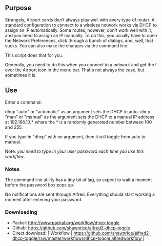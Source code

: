 ## Purpose

Strangely, Airport cards don't always play well with every type of router. A standard configuration to connect to a wireless network works via DHCP to assign an IP automatically. Some routes, however, don't work well with it, and you need to assign an IP manually. To do this, you usually have to open the Network Preferences, click through a bunch of dialogs, and, well, that sucks. You can also make the changes via the command line.

This script does that for you.

Generally, you need to do this when you connect to a network and get the __!__ over the Airport icon in the menu bar. That's not always the case, but sometimes it is.

## Use

Enter a command:

dhcp "auto" or "automatic" as an argument sets the DHCP to auto.
dhcp "man" or "manual" as the argument sets the DHCP to a manual IP address at 192.168.10.* where the * is a randomly generated number between 100 and 255.

If you type in "dhcp" with no argument, then it will toggle from auto to manual.

Note: _you need to type in your user password each time you use this workflow_.


### Notes

The command line utility has a tiny bit of lag, so expect to wait a moment before the password box pops up.

No notifications are sent through Alfred. Everything should start working a moment after entering your password.

### Downloading

* Packal: http://www.packal.org/workflow/dhcp-toggle
* Github: https://github.com/shawnrice/alfred2-dhcp-toggle
* Direct download: [ Workflow | https://github.com/shawnrice/alfred2-dhcp-toggle/raw/master/workflows/dhcp-toggle.alfredworkflow ]